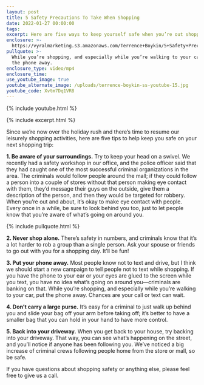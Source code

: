 ```yaml
---
layout: post
title: 5 Safety Precautions To Take When Shopping
date: 2022-01-27 00:00:00
tags:
excerpt: Here are five ways to keep yourself safe when you’re out shopping.
enclosure: >-
  https://vyralmarketing.s3.amazonaws.com/Terrence+Boykin/5+Safety+Precautions+To+Take+When+Shopping.mp4
pullquote: >-
  While you’re shopping, and especially while you’re walking to your car, put
  the phone away.
enclosure_type: video/mp4
enclosure_time:
use_youtube_image: true
youtube_alternate_image: /uploads/terrence-boykin-ss-youtube-15.jpg
youtube_code: Xvtm7Dq1VR8
---
```

{% include youtube.html %}

{% include excerpt.html %}

Since we’re now over the holiday rush and there’s time to resume our leisurely shopping activities, here are five tips to help keep you safe on your next shopping trip:

**1\. Be aware of your surroundings.** Try to keep your head on a swivel. We recently had a safety workshop in our office, and the police officer said that they had caught one of the most successful criminal organizations in the area. The criminals would follow people around the mall; if they could follow a person into a couple of stores without that person making eye contact with them, they’d message their guys on the outside, give them a description of the person, and then they would be targeted for robbery. When you’re out and about, it’s okay to make eye contact with people. Every once in a while, be sure to look behind you too, just to let people know that you’re aware of what’s going on around you.

{% include pullquote.html %}

**2\. Never shop alone.** There’s safety in numbers, and criminals know that it’s a lot harder to rob a group than a single person. Ask your spouse or friends to go out with you for a shopping day. It’ll be fun\!

**3\. Put your phone away.** Most people know not to text and drive, but I think we should start a new campaign to tell people not to text while shopping. If you have the phone to your ear or your eyes are glued to the screen while you text, you have no idea what’s going on around you—criminals are banking on that. While you’re shopping, and especially while you’re walking to your car, put the phone away. Chances are your call or text can wait.

**4\. Don’t carry a large purse.** It’s easy for a criminal to just walk up behind you and slide your bag off your arm before taking off; it’s better to have a smaller bag that you can hold in your hand to have more control.&nbsp;

**5\. Back into your driveway.** When you get back to your house, try backing into your driveway. That way, you can see what’s happening on the street, and you’ll notice if anyone has been following you. We’ve noticed a big increase of criminal crews following people home from the store or mall, so be safe.

If you have questions about shopping safety or anything else, please feel free to give us a call.

